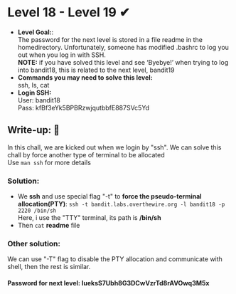 # Level 18 - Level 19 ✔
- **Level Goal:**:<br>
The password for the next level is stored in a file readme in the homedirectory. Unfortunately, someone has modified .bashrc to log you out when you log in with SSH.<br>
**NOTE:** if you have solved this level and see ‘Byebye!’ when trying to log into bandit18, this is related to the next level, bandit19<br>
- **Commands you may need to solve this level:**<br>
ssh, ls, cat<br>                                        
- **Login SSH:**<br>
User: bandit18<br>
Pass: kfBf3eYk5BPBRzwjqutbbfE887SVc5Yd<br>
## Write-up: 📝<br>
In this chall, we are kicked out when we login by "ssh". We can solve this chall by force another type of terminal to be allocated<br>
Use `man ssh` for more details
### Solution:<br>
- We **ssh** and use special flag "-t" to **force the pseudo-terminal allocation(PTY)**: `ssh -t bandit.labs.overthewire.org -l bandit18 -p 2220 /bin/sh`<br>
Here, i use the "TTY" terminal, its path is **/bin/sh**<br>
- Then `cat` **readme** file
### Other solution:<br>
We can use "-T" flag to disable the PTY allocation and communicate with shell, then the rest is similar. 
#### Password for next level: IueksS7Ubh8G3DCwVzrTd8rAVOwq3M5x 


